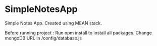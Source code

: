 # SimpleNotesApp
Simple Notes App. Created using MEAN stack.  

Before running project : Run npm install to install all packages. Change mongoDB URL in /config/database.js
